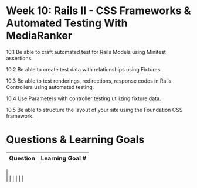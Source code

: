 # Week 10: Rails II - CSS Frameworks & Automated Testing With MediaRanker
10.1 Be able to craft automated test for Rails Models using Minitest assertions.

10.2 Be able to create test data with relationships using Fixtures.

10.3 Be able to test renderings, redirections, response codes in Rails Controllers using automated testing.

10.4 Use Parameters with controller testing utilizing fixture data.

10.5 Be able to structure the layout of your site using the Foundation CSS framework.


# Questions & Learning Goals
| Question | Learning Goal #|
|:--------:|-------------------
|	
|         |   	 |
|	 	|	|	
